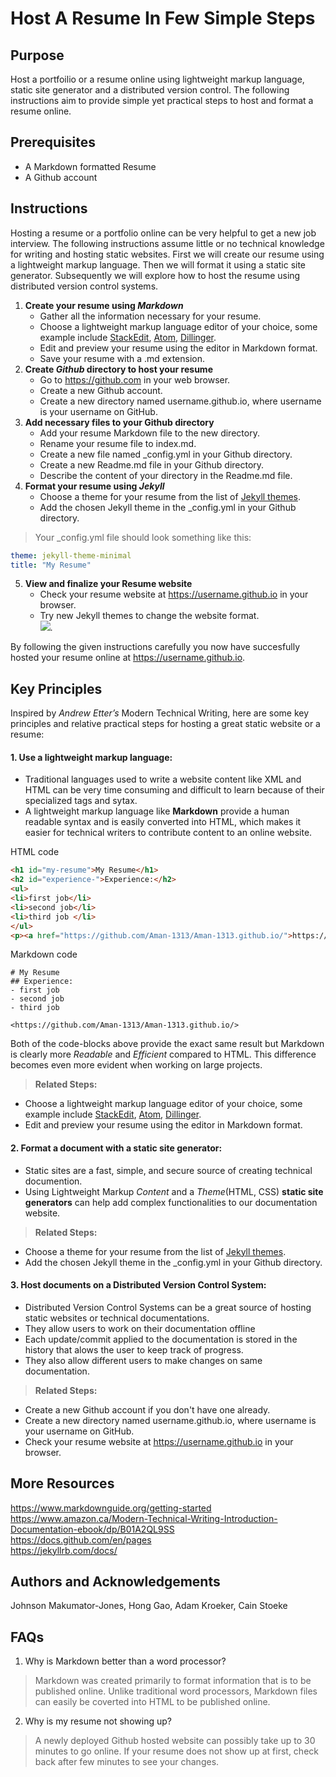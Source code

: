 # Host A Resume In Few Simple Steps   
## Purpose 
Host a portfoilio or a resume online using lightweight markup language, static site generator and a distributed version control. The following instructions aim to provide simple yet practical steps to host and format a resume online.

## Prerequisites
- A Markdown formatted Resume
- A Github account

## Instructions
Hosting a resume or a portfolio online can be very helpful to get a new job interview. The following instructions assume little or no technical knowledge for writing and hosting static websites. First we will create our resume using a lightweight markup language. Then we will format it using a static site generator. Subsequently we will explore how to host the resume using distributed version control systems.
1. **Create your resume using _Markdown_**  
    - Gather all the information necessary for your resume.
    - Choose a lightweight markup language editor of your choice, some example include [StackEdit](https://stackedit.io), [Atom](https://atom.io), [Dillinger](https://dillinger.io).
    - Edit and preview your resume using the editor in Markdown format.
    - Save your resume with a .md extension.
2. **Create _Github_ directory to host your resume**
    - Go to https://github.com in your web browser.
    - Create a new Github account.
    - Create a new directory named username.github.io, where username is your username on GitHub.
3. **Add necessary files to your Github directory**
    - Add your resume Markdown file to the new directory.
    - Rename your resume file to index.md.
    - Create a new file named \_config.yml in your Github directory.
    - Create a new Readme.md file in your Github directory.
    - Describe the content of your directory in the Readme.md file.
4. **Format your resume using _Jekyll_**
    - Choose a theme for your resume from the list of [Jekyll themes](https://jekyllthemes.io/jekyll-documentation-themes).
    - Add the chosen Jekyll theme in the \_config.yml in your Github directory.
> Your \_config.yml file should look something like this:
```yml
theme: jekyll-theme-minimal
title: "My Resume"
```
5. **View and finalize your Resume website**
    - Check your resume website at https://username.github.io in your browser.
    - Try new Jekyll themes to change the website format.  
![](https://media.giphy.com/media/o4WcF5PHKKVcBZZwzE/giphy.gif).   

By following the given instructions carefully you now have succesfully hosted your resume online at https://username.github.io.  

  

## Key Principles 
Inspired by  _Andrew Etter’s_ Modern Technical Writing, here are some key principles and relative practical steps for hosting a great static website or a resume:
#### 1. Use a lightweight markup language: 
- Traditional languages used to write a website content like XML and HTML can be very time consuming and difficult to learn because of their specialized tags and sytax.
-  A lightweight markup language like **Markdown** provide a human readable syntax and is easily converted into HTML, which makes it easier for technical writers to contribute content to an online website.

HTML code 
```HTML
<h1 id="my-resume">My Resume</h1>
<h2 id="experience-">Experience:</h2>
<ul>
<li>first job</li>
<li>second job</li>
<li>third job </li>
</ul>
<p><a href="https://github.com/Aman-1313/Aman-1313.github.io/">https://github.com/Aman-1313/Aman-1313.github.io/</a></p>
```
Markdown code 
```
# My Resume
## Experience:
- first job
- second job
- third job 

<https://github.com/Aman-1313/Aman-1313.github.io/>
```
Both of the code-blocks above provide the exact same result but Markdown is clearly more *Readable* and *Efficient* compared to HTML. This difference becomes even more evident when working on large projects.

>**Related Steps:**
- Choose a lightweight markup language editor of your choice, some example include [StackEdit](https://stackedit.io), [Atom](https://atom.io), [Dillinger](https://dillinger.io).
- Edit and preview your resume using the editor in Markdown format.

#### 2. Format a document with a static site generator:
- Static sites are a fast, simple, and secure source of creating technical documention. 
- Using Lightweight Markup *Content* and a *Theme*(HTML, CSS) __static site generators__ can help add complex functionalities to our documentation website.
>**Related Steps:**
  - Choose a theme for your resume from the list of [Jekyll themes](https://jekyllthemes.io/jekyll-documentation-themes).
  - Add the chosen Jekyll theme in the \_config.yml in your Github directory.

#### 3. Host documents on a Distributed Version Control System:
-  Distributed Version Control Systems can be a great source of hosting static websites or technical documentations.
-  They allow users to work on their documentation offline
-  Each update/commit applied to the documentation is stored in the history that alows the user to keep track of progress.
-  They also allow different users to make changes on same documentation.
>**Related Steps:**
 - Create a new Github account if you don't have one already.
 - Create a new directory named username.github.io, where username is your username on GitHub.
 - Check your resume website at  https://username.github.io in your browser.

## More Resources
https://www.markdownguide.org/getting-started   
https://www.amazon.ca/Modern-Technical-Writing-Introduction-Documentation-ebook/dp/B01A2QL9SS  
https://docs.github.com/en/pages  
https://jekyllrb.com/docs/  

## Authors and Acknowledgements
Johnson Makumator-Jones, Hong Gao, Adam Kroeker, Cain Stoeke

## FAQs
1. Why is Markdown better than a word processor?
>  Markdown was created primarily to format information that is to be published online. Unlike traditional word processors, Markdown files can easily be coverted into HTML to be published online.
2. Why is my resume not showing up?
>  A newly deployed Github hosted website can possibly take up to 30 minutes to go online. If your resume does not show up at first, check back after few minutes to see your changes.

